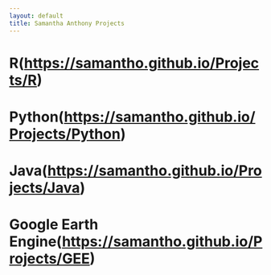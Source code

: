 ```yaml
---
layout: default
title: Samantha Anthony Projects
---
```


# R(https://samantho.github.io/Projects/R)

# Python(https://samantho.github.io/Projects/Python)

# Java(https://samantho.github.io/Projects/Java)

# Google Earth Engine(https://samantho.github.io/Projects/GEE)